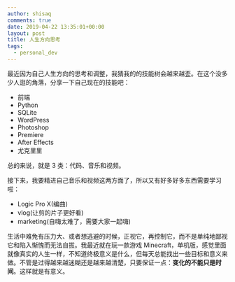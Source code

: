 ```yaml
---
author: shisaq
comments: true
date: 2019-04-22 13:35:01+00:00
layout: post
title: 人生方向思考
tags:
  - personal_dev
---
```


最近因为自己人生方向的思考和调整，我猜我的的技能树会越来越歪。在这个没多少人逛的角落，分享一下自己现在的技能吧：

- 前端
- Python
- SQLite
- WordPress
- Photoshop
- Premiere
- After Effects
- 尤克里里

总的来说，就是 3 类：代码、音乐和视频。

接下来，我要精进自己音乐和视频这两方面了，所以又有好多好多东西需要学习啦：

- Logic Pro X(编曲)
- vlog(让剪的片子更好看)
- marketing(自嗨太难了，需要大家一起嗨)

生活中难免有压力大、或者想逃避的时候，正视它，再控制它，而不是单纯地鄙视它和陷入惭愧而无法自拔。我最近就在玩一款游戏 Minecraft，单机版，感觉里面就像真实的人生一样，不知道终极意义是什么，但每天总能找出一些目标和意义来做。不管是过得越来越迷糊还是越来越清楚，只要保证一点：**变化的不能只是时间**。这样就是有意义。
